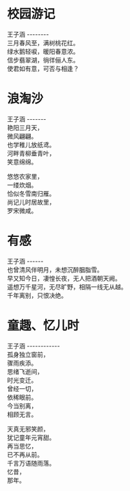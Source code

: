 校园游记
========
王子涵
--------<br>
三月春风至，满树桃花红。<br>
绿水鹅轻唳，暖阳春意浓。<br>
信步翡翠湖，徜徉俪人东。<br>
使君如有意，可否与相逢？<br>

浪淘沙
======
王子涵
-------<br>
艳阳三月天，<br>
微风翩翩。<br>
也学稚儿放纸鸢。<br>
河畔青柳垂青叶，<br>
笑意绵绵。<br>

悠悠农家里，<br>
一缕炊烟。<br>
恰似冬雪南归雁。<br>
尚记儿时居故里，<br>
罗宋微咸。<br>

有感
====
王子涵
------<br>
也曾清风伴明月，未想沉醉胭脂雪。<br>
早又知今日，凄惶长夜，无人把酒朝天阙。<br>
遥想万千星河，无尽旷野，相隔一线无从越。<br>
千年离别，只恨决绝。<br>

童趣、忆儿时
============
王子涵
------------<br>
孤身独立窗前，<br>
骤雨疾添。<br>
思绪飞逝间，<br>
时光变迁。<br>
曾经一切，<br>
依稀眼前。<br>
今当别离，<br>
相顾无言。<br>

天真无邪笑颜，<br>
犹记童年元宵甜。<br>
再当思忆，<br>
已不再从前。<br>
千言万语随雨落。<br>
忆昔，<br>
那年。<br>
